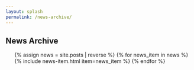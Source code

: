 ```yaml
---
layout: splash
permalink: /news-archive/
---
```

## News Archive
<ul class="fa-ul">
{% assign news = site.posts | reverse %}
{% for news_item in news %}
    {% include news-item.html item=news_item %}
{% endfor %}
</ul>
